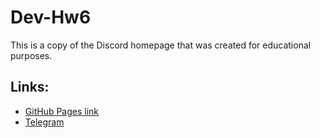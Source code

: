# Dev-Hw6
This is a copy of the Discord homepage that was created for educational purposes.

 ## Links:
- [GitHub Pages link](https://vladb1l.github.io/Dev-Hw6/)
- [Telegram](https://t.me/yasnooo)
